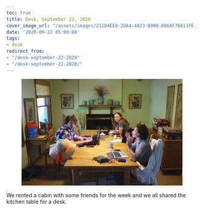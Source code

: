 ```yaml
---
toc: true
title: Desk, September 22, 2020
cover_image_url: "/assets/images/211D4EE8-2DA4-4823-B998-886AF76611FE.jpeg"
date: '2020-09-22 05:00:00'
tags:
- desk
redirect_from:
- "/desk-september-22-2020"
- "/desk-september-22-2020/"
---
```


<figure class="kg-card kg-image-card"><img src="/assets/images/211D4EE8-2DA4-4823-B998-886AF76611FE.jpeg" /></figure>

We rented a cabin with some friends for the week and we all shared the kitchen table for a desk.

